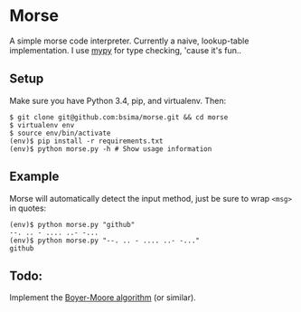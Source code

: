 # Morse

A simple morse code interpreter. Currently a naive, lookup-table implementation. I use [mypy](http://mypy-lang.org/) for type checking, 'cause it's fun..

## Setup

Make sure you have Python 3.4, pip, and virtualenv. Then:

    $ git clone git@github.com:bsima/morse.git && cd morse
    $ virtualenv env
    $ source env/bin/activate
    (env)$ pip install -r requirements.txt
    (env)$ python morse.py -h # Show usage information

## Example

Morse will automatically detect the input method, just be sure to wrap `<msg>` in quotes:

    (env)$ python morse.py "github"
    --. .. - .... ..- -...
    (env)$ python morse.py "--. .. - .... ..- -..."
    github

## Todo:

Implement the [Boyer-Moore algorithm](https://en.wikipedia.org/wiki/Boyer%E2%80%93Moore_string_search_algorithm) (or similar).


